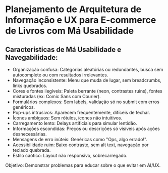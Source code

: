 # Planejamento de Arquitetura de Informação e UX para E-commerce de Livros com Má Usabilidade

## Características de Má Usabilidade e Navegabilidade:
- Organização confusa: Categorias aleatórias ou redundantes, busca sem autocomplete ou com resultados irrelevantes.
- Navegação inconsistente: Menu que muda de lugar, sem breadcrumbs, links quebrados.
- Cores e fontes ilegíveis: Paleta berrante (neon, contrastes ruins), fontes misturadas (ex: Comic Sans com Courier).
- Formulários complexos: Sem labels, validação só no submit com erros genéricos.
- Pop-ups intrusivos: Aparecem frequentemente, difíceis de fechar.
- Ícones ambíguos: Sem rótulos, ícones não intuitivos.
- Carregamento lento: Delays artificiais para simular lentidão.
- Informações escondidas: Preços ou descrições só visíveis após ações desnecessárias.
- Mensagens de erro inúteis: Genéricas como "Ops, algo errado!".
- Acessibilidade ruim: Baixo contraste, sem alt text, navegação por teclado quebrada.
- Estilo caótico: Layout não responsivo, sobrecarregado.

Objetivo: Demonstrar problemas para educar sobre o que evitar em AI/UX.